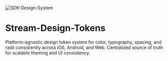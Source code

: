 ![SDK-Design-System](https://github.com/user-attachments/assets/8d99983e-5866-4c9a-b6a7-eb5049c2ea73)
# Stream-Design-Tokens
Platform-agnostic design token system for color, typography, spacing, and radii consistently across iOS, Android, and Web. Centralized source of truth for scalable theming and UI consistency.
